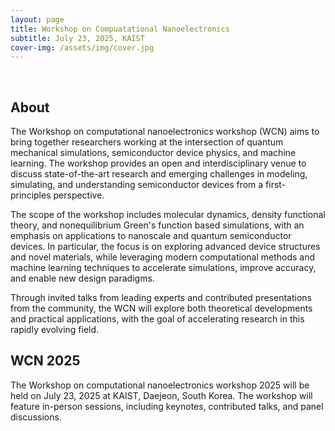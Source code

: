 ```yaml
---
layout: page
title: Workshop on Compuatational Nanoelectronics
subtitle: July 23, 2025, KAIST
cover-img: /assets/img/cover.jpg
---
```


<br/>

## About

The Workshop on computational nanoelectronics workshop (WCN) aims to bring together researchers working at the intersection of quantum mechanical simulations, semiconductor device physics, and machine learning. The workshop provides an open and interdisciplinary venue to discuss state-of-the-art research and emerging challenges in modeling, simulating, and understanding semiconductor devices from a first-principles perspective.

The scope of the workshop includes molecular dynamics, density functional theory, and nonequilibrium Green's function based simulations, with an emphasis on applications to nanoscale and quantum semiconductor devices. In particular, the focus is on exploring advanced device structures and novel materials, while leveraging modern computational methods and machine learning techniques to accelerate simulations, improve accuracy, and enable new design paradigms.

Through invited talks from leading experts and contributed presentations from the community, the WCN will explore both theoretical developments and practical applications, with the goal of accelerating research in this rapidly evolving field.

## WCN 2025

The Workshop on computational nanoelectronics workshop 2025 will be held on July 23, 2025 at KAIST, Daejeon, South Korea. The workshop will feature in-person sessions, including keynotes, contributed talks, and panel discussions.


